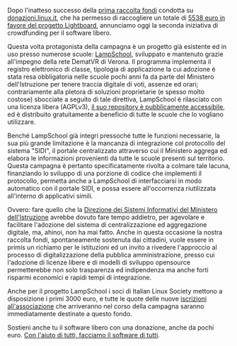 <!--
.. title: La Libertà non ha Prezzo: Progetto LampSchool
.. slug: la-libert-non-ha-prezzo-progetto-lampschool
.. date: 2015-10-19 00:00:00
.. tags: 
.. category: 
.. link: 
.. description: 
.. type: text
.. image_copy: 
.. previewimage:
-->

Dopo l'inatteso successo della <a href="{% link _posts/2015-07-02-la-libert-non-ha-prezzo.md %}">prima raccolta fondi</a> condotta su <a href="http://donazioni.linux.it/">donazioni.linux.it</a>, che ha permesso di raccogliere un totale di <a href="http://donazioni.linux.it/progetti/">5538 euro in favore del progetto Lightboard</a>, annunciamo oggi la seconda iniziativa di crowdfunding per il software libero.

Questa volta protagonista della campagna è un progetto già esistente ed in uso presso numerose scuole: <a rel="nofollow" href="http://www.lampschool.it/">LampSchool</a>, sviluppato e mantenuto grazie all'impegno della rete DematVR di Verona. Il programma implementa il registro elettronico di classe, tipologia di applicazione la cui adozione è stata resa obbligatoria nelle scuole pochi anni fa da parte del Ministero dell'Istruzione per tenere traccia digitale di voti, assenze ed orari; contrariamente alla pletora di soluzioni proprietarie (e spesso molto costose) sbocciate a seguito di tale direttiva, LampSchool è rilasciato con una licenza libera (AGPLv3), <a rel="nofollow" href="http://sourceforge.net/projects/lampschool/">il suo repository è pubblicamente accessibile</a>, ed è distribuito gratuitamente a beneficio di tutte le scuole che lo vogliano utilizzare.

Benché LampSchool già integri pressoché tutte le funzioni necessarie, la sua più grande limitazione è la mancanza di integrazione col protocollo del sistema "SIDI", il portale centralizzato attraverso cui il Ministero aggrega ed elabora le informazioni provenienti da tutte le scuole presenti sul territorio. Questa campagna è pertanto specificatamente rivolta a colmare tale lacuna, finanziando lo sviluppo di una porzione di codice che implementi il protocollo, permetta anche a LampSchool di interfacciarsi in modo automatico con il portale SIDI, e possa essere all'occorrenza riutilizzata all'interno di applicativi simili.

Ovvero: fare quello che la <a rel="nofollow" href="http://hubmiur.pubblica.istruzione.it/web/istruzione/dg-sssi/sviluppo">Direzione dei Sistemi Informativi del Ministero dell'Istruzione</a> avrebbe dovuto fare tempo addietro, per agevolare e facilitare l'adozione del sistema di centralizzazione ed aggregazione digitale, ma, ahinoi, non ha mai fatto. Anche in questa occasione la nostra raccolta fondi, spontaneamente sostenuta dai cittadini, vuole essere in primis un richiamo per le istituzioni ed un invito a rivedere l'approccio al processo di digitalizzazione della pubblica amministrazione, presso cui l'adozione di licenze libere e di modelli di sviluppo opensource permetterebbe non solo trasparenza ed indipendenza ma anche forti risparmi economici e rapidi tempi di integrazione.

Anche per il progetto LampSchool i soci di Italian Linux Society mettono a disposizione i primi 3000 euro, e tutte le quote delle nuove <a href="/iscrizione">iscrizioni all'associazione</a> che arriveranno nel corso della campagna saranno immediatamente destinate a questo fondo.

Sostieni anche tu il software libero con una donazione, anche da pochi euro. <a href="http://donazioni.linux.it/">Con l'aiuto di tutti, facciamo il software di tutti</a>.